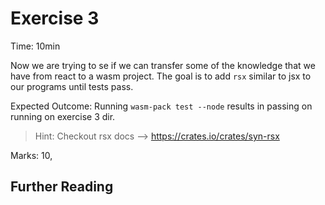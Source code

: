 # Exercise 3

Time: 10min

Now we are trying to se if we can transfer some of the knowledge that we have from react to a wasm project.
The goal is to add `rsx` similar to jsx to our programs until tests pass.

Expected Outcome: Running `wasm-pack test --node` results in passing on running on exercise 3 dir.

> Hint: Checkout rsx docs --> https://crates.io/crates/syn-rsx

Marks: 10,

## Further Reading
